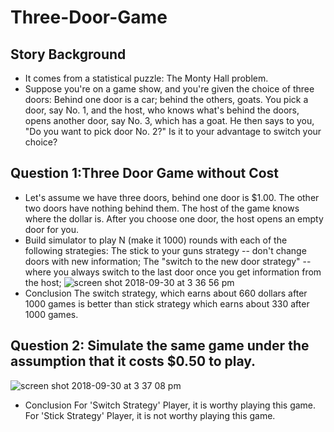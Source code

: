 # Three-Door-Game
## Story Background
- It comes from a statistical puzzle: The Monty Hall problem.
- Suppose you're on a game show, and you're given the choice of three doors: Behind one door is a car; behind the others, goats. You pick a door, say No. 1, and the host, who knows what's behind the doors, opens another door, say No. 3, which has a goat. He then says to you, "Do you want to pick door No. 2?" Is it to your advantage to switch your choice?
## Question 1:Three Door Game without Cost
- Let's assume we have three doors, behind one door is $1.00. The other two doors have nothing behind them. The host of the game knows where the dollar is. After you choose one door, the host opens an empty door for you.
- Build simulator to play N (make it 1000) rounds with each of the following strategies:
  The stick to your guns strategy -- don't change doors with new information;
  The "switch to the new door strategy" -- where you always switch to the last door once you get information from the host;
![screen shot 2018-09-30 at 3 36 56 pm](https://user-images.githubusercontent.com/31684373/46263656-c1df3680-c4c6-11e8-9356-4eada77de108.png)
- Conclusion
  The switch strategy, which earns about 660 dollars after 1000 games is better than stick strategy which earns about 330 after 1000 games.
## Question 2: Simulate the same game under the assumption that it costs $0.50 to play.
![screen shot 2018-09-30 at 3 37 08 pm](https://user-images.githubusercontent.com/31684373/46263676-f4892f00-c4c6-11e8-9c68-ff19cd2a40ee.png)
- Conclusion
  For 'Switch Strategy' Player, it is worthy playing this game. For 'Stick Strategy' Player, it is not worthy playing this game.
